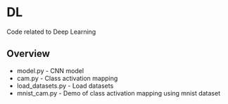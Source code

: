# DL
Code related to Deep Learning

## Overview
- model.py - CNN model
- cam.py - Class activation mapping
- load_datasets.py - Load datasets 
- mnist_cam.py - Demo of class activation mapping using mnist dataset

